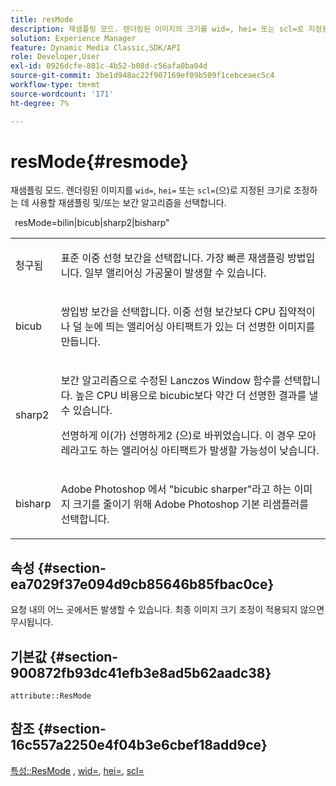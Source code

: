 ```yaml
---
title: resMode
description: 재샘플링 모드. 렌더링된 이미지의 크기를 wid=, hei= 또는 scl=로 지정된 크기로 조정하는 데 사용할 리샘플링 및/또는 보간 알고리즘을 선택합니다.
solution: Experience Manager
feature: Dynamic Media Classic,SDK/API
role: Developer,User
exl-id: 0926dcfe-881c-4b52-b08d-c56afa0ba04d
source-git-commit: 3be1d948ac22f907169ef09b509f1cebceaec5c4
workflow-type: tm+mt
source-wordcount: '171'
ht-degree: 7%

---
```


# resMode{#resmode}

재샘플링 모드. 렌더링된 이미지를 `wid=`, `hei=` 또는 `scl=`(으)로 지정된 크기로 조정하는 데 사용할 재샘플링 및/또는 보간 알고리즘을 선택합니다.

` `resMode=bilin|bicub|sharp2|bisharp&quot;

<table id="table_AF954C101B30473FAFE9930C7B694305"> 
 <tbody> 
  <tr> 
   <td colname="col1"> <p> <span class="+ topic/ph pr-d/codeph codeph"> 청구됨 </span> </p> </td> 
   <td colname="col2"> <p>표준 이중 선형 보간을 선택합니다. 가장 빠른 재샘플링 방법입니다. 일부 앨리어싱 가공물이 발생할 수 있습니다. </p> </td> 
  </tr> 
  <tr> 
   <td colname="col1"> <p> <span class="+ topic/ph pr-d/codeph codeph"> bicub </span> </p> </td> 
   <td colname="col2"> <p>쌍입방 보간을 선택합니다. 이중 선형 보간보다 CPU 집약적이나 덜 눈에 띄는 앨리어싱 아티팩트가 있는 더 선명한 이미지를 만듭니다. </p> </td> 
  </tr> 
  <tr> 
   <td colname="col1"> <p> <span class="+ topic/ph pr-d/codeph codeph"> sharp2 </span> </p> </td> 
   <td colname="col2"> <p>보간 알고리즘으로 수정된 Lanczos Window 함수를 선택합니다. 높은 CPU 비용으로 bicubic보다 약간 더 선명한 결과를 낼 수 있습니다. </p> <p> <span class="codeph"> 선명하게 </span>이(가) <span class="codeph"> 선명하게2 </span>(으)로 바뀌었습니다. 이 경우 모아레라고도 하는 앨리어싱 아티팩트가 발생할 가능성이 낮습니다. </p> </td> 
  </tr> 
  <tr> 
   <td colname="col1"> <p> <span class="codeph"> bisharp </span> </p> </td> 
   <td colname="col2"> <p><span class="keyword"> Adobe Photoshop </span>에서 "bicubic sharper"라고 하는 이미지 크기를 줄이기 위해 <span class="keyword"> Adobe Photoshop </span> 기본 리샘플러를 선택합니다. </p> </td> 
  </tr> 
 </tbody> 
</table>

## 속성 {#section-ea7029f37e094d9cb85646b85fbac0ce}

요청 내의 어느 곳에서든 발생할 수 있습니다. 최종 이미지 크기 조정이 적용되지 않으면 무시됩니다.

## 기본값 {#section-900872fb93dc41efb3e8ad5b62aadc38}

`attribute::ResMode`

## 참조 {#section-16c557a2250e4f04b3e6cbef18add9ce}

[특성::ResMode](../../../../../ir-api/material-cat/image-rendering-api-ref/c-ir-material-catalog/c-ir-attributes-reference/r-ir-cat-resmode.md#reference-fdca7eb6d5104fdeae9d6ac42251db82) , [wid=](../../../../../ir-api/http-protocol/image-rendering-api-ref/c-ir-http-protocol-ref/c-ir-http-protocol-command-reference/r-ir-wid.md#reference-b7e691b0624941168c94b2749ae233ec), [hei=](../../../../../ir-api/http-protocol/image-rendering-api-ref/c-ir-http-protocol-ref/c-ir-http-protocol-command-reference/r-ir-hei.md#reference-1c08f60365a94417a39867c09cac5478), [scl=](../../../../../ir-api/http-protocol/image-rendering-api-ref/c-ir-http-protocol-ref/c-ir-http-protocol-command-reference/r-ir-scl.md#reference-b14b51a6cbe34f0bba42880540592f29)
